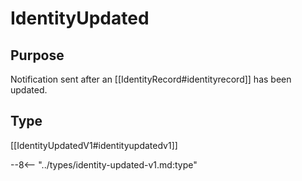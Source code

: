<div class="message">

# IdentityUpdated

## Purpose

<!-- --8<-- [start:purpose] -->
Notification sent after an [[IdentityRecord#identityrecord]] has been updated.
<!-- --8<-- [end:purpose] -->

## Type

[[IdentityUpdatedV1#identityupdatedv1]]

--8<-- "../types/identity-updated-v1.md:type"

</div>

